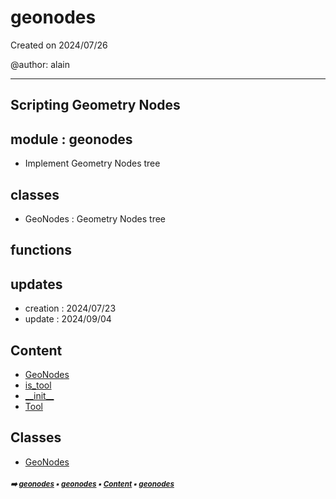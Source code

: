 # geonodes

Created on 2024/07/26

@author: alain

-----------------------------------------------------
Scripting Geometry Nodes
-----------------------------------------------------

module : geonodes
-----------------
- Implement Geometry Nodes tree

classes
-------
- GeoNodes      : Geometry Nodes tree

functions
---------

updates
-------
- creation : 2024/07/23
- update : 2024/09/04

## Content

- [GeoNodes](geono-geono-geonodes.md#geonodes)
- [is_tool](geono-geono-geonodes.md#is_tool)
- [\_\_init__](geono-geono-geonodes.md#__init__)
- [Tool](geono-geono-geonodes.md#tool)

## Classes



- [GeoNodes](geono-geono-geonodes.md#geonodes)

##### <sub>:arrow_right: [geonodes](index.md#geonodes) :black_small_square: [geonodes](geono-geono---geonodes.md#geonodes) :black_small_square: [Content](geono-geono---geonodes.md#content) :black_small_square: [geonodes](geono-geono---geonodes.md#geonodes)</sub>